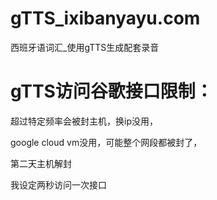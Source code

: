 # gTTS_ixibanyayu.com
西班牙语词汇_使用gTTS生成配套录音

# gTTS访问谷歌接口限制：

超过特定频率会被封主机，换ip没用，

google cloud vm没用，可能整个网段都被封了，

第二天主机解封

我设定两秒访问一次接口



